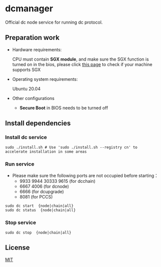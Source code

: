 # dcmanager
Official dc node service for running dc protocol.

## Preparation work
- Hardware requirements: 

  CPU must contain **SGX module**, and make sure the SGX function is turned on in the bios, please click [this page](https://github.com/dcnetio/dcmanager/wiki/Check-TEE-supportive) to check if your machine supports SGX

- Operating system requirements:

  Ubuntu 20.04
  
- Other configurations

  - **Secure Boot** in BIOS needs to be turned off

## Install dependencies

### Install dc service
```shell
sudo ./install.sh # Use 'sudo ./install.sh --registry cn' to accelerate installation in some areas
```

### Run service

- Please make sure the following ports are not occupied before starting：
  - 9933  9944 30333 9615 (for dcchain)
  - 6667 4006 (for dcnode)
  - 6666  (for dcupgrade)
  - 8081  (for PCCS)

```shell
sudo dc start  {node|chain|all} 
sudo dc status  {node|chain|all} 
```

### Stop service

```shell
sudo dc stop  {node|chain|all} 
```

## License

[MIT](LICENSE)
